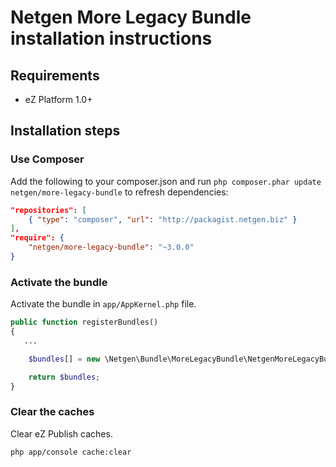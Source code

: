 Netgen More Legacy Bundle installation instructions
===================================================

Requirements
------------

* eZ Platform 1.0+

Installation steps
------------------

### Use Composer

Add the following to your composer.json and run `php composer.phar update netgen/more-legacy-bundle` to refresh dependencies:

```json
"repositories": [
    { "type": "composer", "url": "http://packagist.netgen.biz" }
],
"require": {
    "netgen/more-legacy-bundle": "~3.0.0"
}
```

### Activate the bundle

Activate the bundle in `app/AppKernel.php` file.

```php
public function registerBundles()
{
   ...

    $bundles[] = new \Netgen\Bundle\MoreLegacyBundle\NetgenMoreLegacyBundle();

    return $bundles;
}
```

### Clear the caches

Clear eZ Publish caches.

```bash
php app/console cache:clear
```
